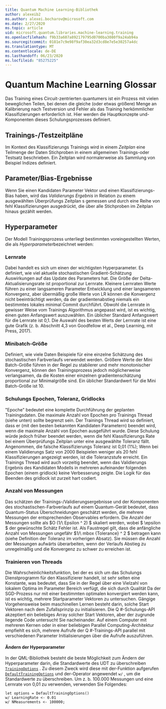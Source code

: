 ```yaml
---
title: Quantum Machine Learning-Bibliothek
author: alexeib2
ms.author: alexei.bocharov@microsoft.com
ms.date: 2/27/2020
ms.topic: article
uid: microsoft.quantum.libraries.machine-learning.training
ms.openlocfilehash: f9b33a607a892179795d0700ba3080f9a24ab94a
ms.sourcegitcommit: 0181e7c9e98f9af30ea32d3cd8e7e5e30257a4dc
ms.translationtype: MT
ms.contentlocale: de-DE
ms.lasthandoff: 06/23/2020
ms.locfileid: "85275225"
---
```

# <a name="quantum-machine-learning-glossary"></a>Quantum Machine Learning Glossar

Das Training eines Circuit-zentrierten quantumers ist ein Prozess mit vielen beweglichen Teilen, bei denen die gleiche (oder etwas größere) Menge an Kalibrierung nach Testversion und Fehler als das Training herkömmlicher Klassifizierungen erforderlich ist. Hier werden die Hauptkonzepte und-Komponenten dieses Schulungsprozesses definiert.

## <a name="trainingtesting-schedules"></a>Trainings-/Testzeitpläne

Im Kontext des Klassifizierungs Trainings wird in einem *Zeitplan* eine Teilmenge der Daten Stichproben in einem allgemeinen Trainings-oder Testsatz beschrieben. Ein Zeitplan wird normalerweise als Sammlung von Beispiel Indizes definiert.

## <a name="parameterbias-scores"></a>Parameter/Bias-Ergebnisse

Wenn Sie einen Kandidaten Parameter Vektor und einen Klassifizierungs-Bias haben, wird das *Validierungs Ergebnis* in Relation zu einem ausgewählten Überprüfungs Zeitplan s gemessen und durch eine Reihe von fehl Klassifizierungen ausgedrückt, die über alle Stichproben im Zeitplan hinaus gezählt werden.

## <a name="hyperparameters"></a>Hyperparameter

Der Modell Trainingsprozess unterliegt bestimmten voreingestellten Werten, die als *Hyperparameter*bezeichnet werden:

### <a name="learning-rate"></a>Lernrate

Dabei handelt es sich um einen der wichtigsten Hyperparameter. Es definiert, wie viel aktuelle stochastischen Gradient-Schätzung Auswirkungen auf das Update des Parameters hat. Die Größe der Delta-Aktualisierungsrate ist proportional zur Lernrate. Kleinere Lernraten Werte führen zu einer langsameren Parameter Entwicklung und einer langsameren Konvergenz, aber übermäßig große Werte von LR können die Konvergenz nicht beeinträchtigt werden, da der gradientenabstieg niemals ein bestimmtes lokales minimal Commit durchführt. Obwohl die Lernrate in gewisser Weise vom Trainings Algorithmus angepasst wird, ist es wichtig, einen guten Anfangswert auszuwählen. Ein üblicher Standard Anfangswert für die Lernrate ist 0,1. Die Auswahl des besten Werts der Lernrate ist eine gute Grafik (z. b. Abschnitt 4,3 von Goodfellow et al., Deep Learning, mit Press, 2017).

### <a name="minibatch-size"></a>Minibatch-Größe

Definiert, wie viele Daten Beispiele für eine einzelne Schätzung des stochastischen Farbverlaufs verwendet werden. Größere Werte der Mini Batch-Größe führen in der Regel zu stabilerer und mehr monotonischer Konvergenz, können den Trainingsprozess jedoch möglicherweise verlangsamen, da die Kosten einer einzelnen gradientenschätzung proportional zur Minimalgröße sind. Ein üblicher Standardwert für die Mini Batch-Größe ist 10.

### <a name="training-epochs-tolerance-gridlocks"></a>Schulungs Epochen, Toleranz, Gridlocks

"Epoche" bedeutet eine komplette Durchführung der geplanten Trainingsdaten.
Die maximale Anzahl von Epochen pro Trainings Thread (siehe unten) sollte begrenzt sein. Der Trainings Thread wird so definiert, dass er (mit den besten bekannten Kandidaten Parametern) beendet wird, wenn die maximale Anzahl von Epochen ausgeführt wurde. Diese Schulung würde jedoch früher beendet werden, wenn die fehl Klassifizierungs Rate bei einem Überprüfungs Zeitplan unter eine ausgewählte Toleranz fällt. Angenommen, die falsche Klassifizierungs Toleranz ist 0,01 (1%); Wenn bei einem Validierungs Satz von 2000 Beispielen weniger als 20 fehl Klassifizierungen angezeigt werden, ist die Toleranzstufe erreicht. Ein Trainings Thread wird auch vorzeitig beendet, wenn das Validierungs Ergebnis des Kandidaten Modells in mehreren aufeinander folgenden Epochen (einem gridlock) keine Verbesserung zeigte. Die Logik für das Beenden des gridlock ist zurzeit hart codiert.

### <a name="measurements-count"></a>Anzahl von Messungen

Das schätzen der Trainings-/Validierungsergebnisse und der Komponenten des stochastischen-Farbverlaufs auf einem Quantum-Gerät bedeutet, dass Quantum-Status Überschneidungen geschätzt werden, die mehrere Messungen der entsprechenden Observables erfordern. Die Anzahl der Messungen sollte als $O (1/\ Epsilon ^ 2) $ skaliert werden, wobei $ \epsilon $ der gewünschte Schätz Fehler ist.
Als Faustregel gilt, dass die anfängliche Anzahl von Messungen ungefähr $1/\ mbox {Tolerance} ^ 2 $ betragen kann (siehe Definition der Toleranz im vorherigen Absatz). Sie müssen die Anzahl der Messungen aufwärts überarbeiten, wenn der Verlaufs Abstieg zu unregelmäßig und die Konvergenz zu schwer zu erreichen ist.

### <a name="training-threads"></a>Trainieren von Threads

Die Wahrscheinlichkeitsfunktion, bei der es sich um das Schulungs Dienstprogramm für den Klassifizierer handelt, ist sehr selten eine Konstante, was bedeutet, dass Sie in der Regel über eine Vielzahl von lokalem Optima im Parameter Bereich verfügt, die sich durch Qualität Da der SGD-Prozess nur mit einer bestimmten optimalen konvergiert werden kann, ist es wichtig, mehrere Startparameter Vektoren zu untersuchen. Gängige Vorgehensweise beim maschinellen Lernen besteht darin, solche Start Vektoren nach dem Zufallsprinzip zu initialisieren. Die Q #-Schulungs-API akzeptiert ein beliebiges Array solcher Start Vektoren, aber der zugrunde liegende Code untersucht Sie nacheinander. Auf einem Computer mit mehreren Kernen oder in einer beliebigen Parallel Computing-Architektur empfiehlt es sich, mehrere Aufrufe der Q #-Trainings-API parallel mit verschiedenen Parameter Initialisierungen über die Aufrufe auszuführen.

#### <a name="how-to-modify-the-hyperparameters"></a>Ändern der Hyperparameter

In der QML-Bibliothek besteht die beste Möglichkeit zum Ändern der Hyperparameter darin, die Standardwerte des UDT zu überschreiben [`TrainingOptions`](xref:microsoft.quantum.machinelearning.trainingoptions) . Zu diesem Zweck wird diese mit der-Funktion aufgerufen [`DefaultTrainingOptions`](xref:microsoft.quantum.machinelearning.defaulttrainingoptions) und der-Operator angewendet `w/` , um die Standardwerte zu überschreiben. Um z. b. 100.000 Messungen und eine Lernrate von 0,01 zu verwenden, verwenden Sie Folgendes:
 ```qsharp
let options = DefaultTrainingOptions()
w/ LearningRate <- 0.01
w/ NMeasurements <- 100000;
 ```
